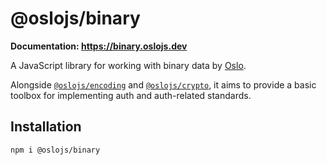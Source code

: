 # @oslojs/binary

**Documentation: https://binary.oslojs.dev**

A JavaScript library for working with binary data by [Oslo](https://oslojs.dev).

Alongside [`@oslojs/encoding`](https://encoding.oslojs.dev) and [`@oslojs/crypto`](https://crypto.oslojs.dev), it aims to provide a basic toolbox for implementing auth and auth-related standards.

## Installation

```
npm i @oslojs/binary
```

